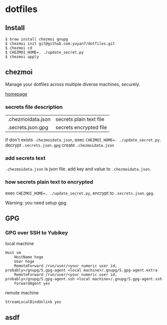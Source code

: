 # dotfiles

## Install

```
$ brew install chezmoi gnupg
$ chezmoi init git@github.com:yuyan7/dotfiles.git
$ chezmoi cd
$ CHEZMOI_HOME=. ./update_secret.py
$ chezmoi apply
```

## chezmoi

Manage your dotfiles across multiple diverse machines, securely.

[homepage](https://www.chezmoi.io)

### secrets file description
|      |      |
| ---- | ---- |
| .chezmoidata.json | secrets plain text file |
| .secrets.json.gpg | secrets encrypted file |

if don't exists `.chezmoidata.json`, exec `CHEZMOI_HOME=. ./update_secret.py`.
decrypt `.secrets.json.gpg` create `.chezmoidata.json`

### add secrets text

`.chezmoidata.json` is json file.
add key and value to `.chezmoidata.json`.

### how secrets plain text to encrypted

exec `CHEZMOI_HOME=. ./update_secret.py`, encrypt to `.secrets.json.gpg`.

Warning: you need setup gpg.

## GPG

### GPG over SSH to Yubikey

local machine
```
Host vm
    HostName hoge
    User hoge
    RemoteForward /run/user/<your numeric user id, probably>/gnupg/S.gpg-agent <local machine>/.gnupg/S.gpg-agent.extra
    RemoteForward /run/user/<your numeric user id, probably>/gnupg/S.gpg-agent.ssh <local machine>/.gnupg/S.gpg-agent.ssh
    ForwardAgent yes
```

remote machine
```/etc/ssh/sshd_config
StreamLocalBindUnlink yes
```

## asdf




